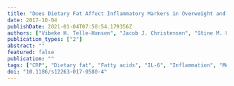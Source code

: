 ```yaml
---
title: "Does Dietary Fat Affect Inflammatory Markers in Overweight and Obese Individuals?-A Review of Randomized Controlled Trials from 2010 to 2016"
date: 2017-10-04
publishDate: 2021-01-04T07:50:54.179356Z
authors: ["Vibeke H. Telle-Hansen", "Jacob J. Christensen", "Stine M. Ulven", "Kirsten B. Holven"]
publication_types: ["2"]
abstract: ""
featured: false
publication: ""
tags: ["CRP", "Dietary fat", "Fatty acids", "IL-6", "Inflammation", "Metabolic", "Obese", "Overweight", "RCT", "TNFα"]
doi: "10.1186/s12263-017-0580-4"
---
```


